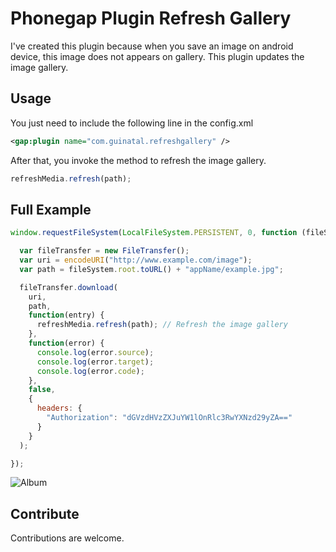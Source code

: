 # Phonegap Plugin Refresh Gallery

I've created this plugin because when you save an image on android device, this image does not appears on gallery. This plugin updates the image gallery.

## Usage

You just need to include the following line in the config.xml

```xml
<gap:plugin name="com.guinatal.refreshgallery" />
```

After that, you invoke the method to refresh the image gallery.

```javascript
refreshMedia.refresh(path);
```

## Full Example

```javascript
window.requestFileSystem(LocalFileSystem.PERSISTENT, 0, function (fileSystem) {

  var fileTransfer = new FileTransfer();
  var uri = encodeURI("http://www.example.com/image");
  var path = fileSystem.root.toURL() + "appName/example.jpg";

  fileTransfer.download(
    uri,
    path,
    function(entry) {
      refreshMedia.refresh(path); // Refresh the image gallery
    },
    function(error) {
      console.log(error.source);
      console.log(error.target);
      console.log(error.code);
    },
    false,
    {
      headers: {
        "Authorization": "dGVzdHVzZXJuYW1lOnRlc3RwYXNzd29yZA=="
      }
    }
  );

});
```

![Album](http://blog.guinatal.com/wp-content/uploads/2015/04/album.jpg)

## Contribute

Contributions are welcome.
